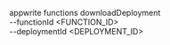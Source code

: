 appwrite functions downloadDeployment \
        --functionId <FUNCTION_ID> \
        --deploymentId <DEPLOYMENT_ID>
